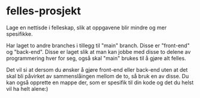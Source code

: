 # felles-prosjekt
Lage en nettisde i felleskap, slik at oppgavene blir mindre og mer spesifikke.

Har laget to andre branches i tillegg til "main" branch. Disse er "front-end" og "back-end". Disse er laget slik at man kan jobbe med disse to delene av programmering hver for seg, også skal "main" brukes til å gjøre alt felles. 

Det vil si at dersom du ønsker å gjøre front-end eller back-end uten at det skal bli påvirket av sammenslåingen mellom de to, så bruk en av disse. Du kan også opprette en mappe der, som er spesifik til din kode og det du helst vil ha helt alene:)


